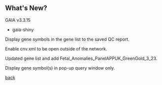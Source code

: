 ## What's New?

GAIA v3.3.15

* gaia-shiny

Display gene symbols in the gene list to the saved QC report.

Enable cnv.xml to be open outside of the network. 

Updated gene list and add Fetal_Anomalies_PanelAPPUK_GreenGold_3_23.

Display gene symbol(s) in pop-up query window only.


[back](./)
